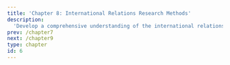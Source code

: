 ```yaml
---
title: 'Chapter 8: International Relations Research Methods'
description:
  'Develop a comprehensive understanding of the international relations research process, encompassing the formulation of research questions, design of research in international relations, literature review, application of qualitative and quantitative research methods, and effective integration of theory in reading and writing international relations research.'
prev: /chapter7
next: /chapter9
type: chapter
id: 6
---
```


<exercise id="1" title="Social Research Method">   



</exercise>

<exercise id="2" title="Research Process">   



</exercise>

<exercise id="3" title="Research Method: Qualitative & Quantitative">   



</exercise>

<exercise id="4" title="Research Question And Research Design">   



</exercise>

<exercise id="5" title="Designing Research Question In IR">   



</exercise>

<exercise id="6" title="Literature Review">   



</exercise>

<exercise id="7" title="IR Research Method: Participant Observation">   



</exercise>

<exercise id="8" title="IR Research Method: Focus Group">   




</exercise>

<exercise id="9" title="IR Research Method: Survey">   




</exercise>

<exercise id="10" title="IR Research Method: Ethnography">   



</exercise>

<exercise id="11" title="Constructing Hypothesis">   



</exercise>

<exercise id="12" title="Integrating Theory">  



</exercise>

<exercise id="13" title="Reading And Writing International Relations Research">   



</exercise>


